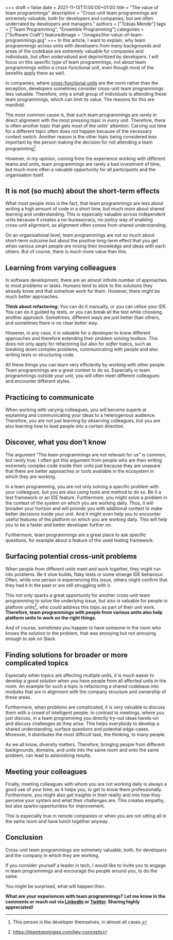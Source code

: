 +++ 
draft = false
date = 2021-11-13T11:00:00+01:00
title = "The value of team programmings"
description = "Cross-unit team programmings are extremely valuable, both for developers and companies, but are often underrated by developers and managers."
authors = ["Tobias Mende"]
tags = ["Team Programming", "Ensemble Programming"]
categories = ["Software Craft"]
featuredImage = "/images/the-value-of-team-programmings.jpg"
+++
In this article, I want to explain, why team programmings across units with developers from many backgrounds and areas of the codebase are extremely valuable for companies and individuals, but often undervalued and deprioritized by developers. I will focus on this specific type of team programmings, not about team programmings within a cross-functional unit, even though most of the benefits apply there as well.

In companies, where [cross-functional units](/blog/cross-functional-units-uni-functional-teams/#cross-functional-units) are the norm rather than the exception, developers sometimes consider cross-unit team programmings less valuable. Therefore, only a small group of individuals is attending these team programmings, which can limit its value. The reasons for this are manifold.

The most common cause is, that such team programmings are rarely in direct alignment with the most pressing topic in *every* unit. Therefore, there is often another topic that gets most of the units' attention. Carving out time for a different topic often does not happen because of the necessary context switch. Another reason is the other topic being considered less important by the person making the decision for not attending a team programming[^1]. 

[^1]: This person is the developer themselves, in almost all cases.

However, in my opinion, coming from the experience working with different teams and units, team programmings are rarely a bad investment of time, but much more often a valuable opportunity for all participants and the organisation itself.

## It is not (so much) about the short-term effects
What most people miss is the fact, that team programmings are less about writing a high amount of code in a short time, but much more about shared learning and understanding. This is especially valuable across independent units because it creates a no-bureaucracy, no-policy way of enabling cross-unit alignment, as alignment often comes from shared understanding.

On an organisational level, team programmings are not so much about short-term outcome but about the positive long-term effect that you get when various smart people are mixing their knowledge and ideas with each others. But of course, there is much more value than this.

## Learning from varying colleagues
In software development, there are an almost infinite number of approaches to most problems or tasks. Humans tend to stick to the solutions they already know and that *somehow work* for them. However, there might be much better approaches.

**Think about refactoring:** You can do it manually, or you can utilise your IDE. You can do it guided by tests, or you can break all the test while choosing another approach. Sometimes, different ways are just better than others, and sometimes there is no clear *better* way.

However, in any case, it is valuable for a developer to know different approaches and therefore extending their problem solving toolbox. This does not only apply for refactoring but also for *softer* topics, such as breaking down complex problems, communicating with people and also writing tests or structuring code.

All these things you can learn very efficiently by working with other people. Team programmings are a great context to do so. Especially in team programmings outside your unit, you will often meet different colleagues and encounter different styles.

## Practicing to communicate
When working with varying colleagues, you will become superb at explaining and communicating your ideas to a heterogenous audience. Therefore, you are not just learning by observing colleagues, but you are also learning how to lead people into a certain direction.

## Discover, what you don’t know
The argument “The team programmings are not relevant for us” is common, but rarely true. I often got this argument from people who are then writing extremely complex code inside their units just because they are unaware that there are better approaches or tools available in the ecosystem in which they are working.

In a team programming, you are not only solving a specific problem with your colleagues, but you are also using tools and method to do so. Be it a test framework or an IDE feature. Furthermore, you might solve a problem in the context of the system on which you are working daily. Thus, it will broaden your horizon and will provide you with additional context to make better decisions inside your unit. And it might even help you to encounter useful features of the platform on which you are working daily. This will help you to be a faster and better developer further on.

Furthermore, team programmings are a great place to ask specific questions, for example about a feature of the used testing framework.

## Surfacing potential cross-unit problems
When people from different units meet and work together, they might run into problems. Be it slow builds, flaky tests or some strange IDE behaviour. Often, while one person is experiencing this issue, others might confirm that they had it in the past or are still struggling with it.

This not only sparks a great opportunity for another cross-unit team programming to solve the underlying issue, but also is valuable for people in platform units[^2], who could address this topic as part of their unit work. **Therefore, team programmings with people from various units also help platform units to work on the right things.**

[^2]: https://teamtopologies.com/key-concepts

And of course, sometimes you happen to have someone in the room who knows the solution to the problem, that was annoying but not annoying enough to ask on Slack.

## Finding solutions for broader or more complicated topics
Especially when topics are affecting multiple units, it is much easier to develop a good solution when you have people from all affected units in the room. An example for such a topic is refactoring a shared codebase into modules that are in alignment with the company structure and ownership of these areas.

Furthermore, when problems are complicated, it is very valuable to discuss them with a crowd of intelligent people. In contrast to meetings, where you just discuss, in a team programming you directly try-out ideas hands-on and discuss challenges as they arise. This helps everybody to develop a shared understanding, surface questions and potential edge-cases. Moreover, it distributes the most difficult task, the thinking, to many people.

As we all know, diversity matters. Therefore, bringing people from different backgrounds, domains, and units into the same room and onto the same problem, can lead to astonishing results.

## Meeting your colleagues
Finally, meeting colleagues with whom you are not working daily is always a good use of your time, as it helps you, to get to know them professionally. Furthermore, you might also get insights in their reality and into how they perceive your system and what their challenges are. This creates empathy, but also sparks opportunities for improvement.

This is especially true in remote companies or when you are not sitting all in the same room and have lunch together anyway.

## Conclusion
Cross-unit team programmings are extremely valuable, both, for developers and the company in which they are working. 

If you consider yourself a leader in tech, I would like to invite you to engage in team programmings and encourage the people around you, to do the same.

You might be surprised, what will happen then.

 **What are your experiences with team programmings?**
 **Let me know in the comments or reach out via [LinkedIn](https://www.linkedin.com/in/tobiasmende/) or [Twitter](https://twitter.com/Tobias_Mende). Sharing highly appreciated!**